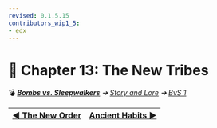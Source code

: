 ```yaml
---
revised: 0.1.5.15
contributors_wip1_5:
- edx
---
```


# 📄 Chapter 13: The New Tribes

💣 ***[Bombs vs. Sleepwalkers][home]** ➔ [Story and Lore][story] ➔ [BvS 1][story_bvs1]*

| [◀️ The New Order][prev] | [Ancient Habits ▶️][next] |
| --: | :-- |

[home]: /README.md
[prev]: /story/bvs1/12_the_new_order.md
[next]: /story/bvs1/14_ancient_habits.md
[story]: /story/readme.md
[story_bvs1]: /story/bvs1/readme.md
